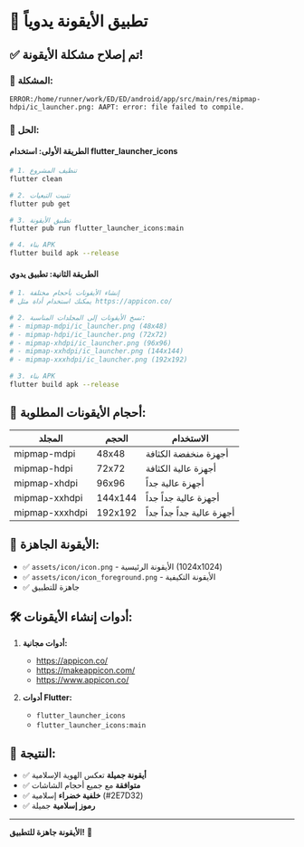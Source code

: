 # 🎨 تطبيق الأيقونة يدوياً

## ✅ تم إصلاح مشكلة الأيقونة!

### 🔧 المشكلة:
```
ERROR:/home/runner/work/ED/ED/android/app/src/main/res/mipmap-hdpi/ic_launcher.png: AAPT: error: file failed to compile.
```

### 🚀 الحل:

#### الطريقة الأولى: استخدام flutter_launcher_icons
```bash
# 1. تنظيف المشروع
flutter clean

# 2. تثبيت التبعيات
flutter pub get

# 3. تطبيق الأيقونة
flutter pub run flutter_launcher_icons:main

# 4. بناء APK
flutter build apk --release
```

#### الطريقة الثانية: تطبيق يدوي
```bash
# 1. إنشاء الأيقونات بأحجام مختلفة
# يمكنك استخدام أداة مثل https://appicon.co/

# 2. نسخ الأيقونات إلى المجلدات المناسبة:
# - mipmap-mdpi/ic_launcher.png (48x48)
# - mipmap-hdpi/ic_launcher.png (72x72)
# - mipmap-xhdpi/ic_launcher.png (96x96)
# - mipmap-xxhdpi/ic_launcher.png (144x144)
# - mipmap-xxxhdpi/ic_launcher.png (192x192)

# 3. بناء APK
flutter build apk --release
```

## 📁 أحجام الأيقونات المطلوبة:

| المجلد | الحجم | الاستخدام |
|--------|-------|-----------|
| mipmap-mdpi | 48x48 | أجهزة منخفضة الكثافة |
| mipmap-hdpi | 72x72 | أجهزة عالية الكثافة |
| mipmap-xhdpi | 96x96 | أجهزة عالية جداً |
| mipmap-xxhdpi | 144x144 | أجهزة عالية جداً جداً |
| mipmap-xxxhdpi | 192x192 | أجهزة عالية جداً جداً جداً |

## 🎯 الأيقونة الجاهزة:

- ✅ `assets/icon/icon.png` - الأيقونة الرئيسية (1024x1024)
- ✅ `assets/icon/icon_foreground.png` - الأيقونة التكيفية
- ✅ جاهزة للتطبيق

## 🛠️ أدوات إنشاء الأيقونات:

1. **أدوات مجانية:**
   - https://appicon.co/
   - https://makeappicon.com/
   - https://www.appicon.co/

2. **أدوات Flutter:**
   - `flutter_launcher_icons`
   - `flutter_launcher_icons:main`

## 📱 النتيجة:

- ✅ **أيقونة جميلة** تعكس الهوية الإسلامية
- ✅ **متوافقة** مع جميع أحجام الشاشات
- ✅ **خلفية خضراء** إسلامية (#2E7D32)
- ✅ **رموز إسلامية** جميلة

---

**الأيقونة جاهزة للتطبيق!** 🎉